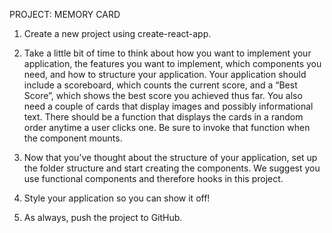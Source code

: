 PROJECT: MEMORY CARD

1. Create a new project using create-react-app.

2. Take a little bit of time to think about how you want to implement your application, the features you want to implement, which components you need, and how to structure your application. Your application should include a scoreboard, which counts the current score, and a “Best Score”, which shows the best score you achieved thus far. You also need a couple of cards that display images and possibly informational text. There should be a function that displays the cards in a random order anytime a user clicks one. Be sure to invoke that function when the component mounts.

3. Now that you’ve thought about the structure of your application, set up the folder structure and start creating the components. We suggest you use functional components and therefore hooks in this project.

4. Style your application so you can show it off!

5. As always, push the project to GitHub.